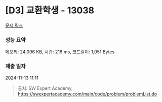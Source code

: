 # [D3] 교환학생 - 13038 

[문제 링크](https://swexpertacademy.com/main/code/problem/problemDetail.do?contestProbId=AXxNn6GaPW4DFASZ) 

### 성능 요약

메모리: 24,096 KB, 시간: 218 ms, 코드길이: 1,051 Bytes

### 제출 일자

2024-11-13 11:11



> 출처: SW Expert Academy, https://swexpertacademy.com/main/code/problem/problemList.do